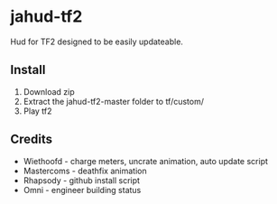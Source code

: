 # jahud-tf2

Hud for TF2 designed to be easily updateable.

## Install

1. Download zip
2. Extract the jahud-tf2-master folder to tf/custom/
3. Play tf2

## Credits

* Wiethoofd - charge meters, uncrate animation, auto update script
* Mastercoms - deathfix animation
* Rhapsody - github install script
* Omni - engineer building status
